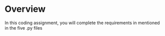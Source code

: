 # Overview

In this  coding assignment, you will complete the requirements in mentioned in the five .py files

